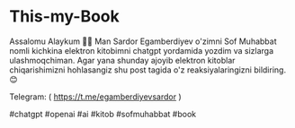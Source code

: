 # This-my-Book
Assalomu Alaykum 👋🏻  Man Sardor Egamberdiyev o'zimni Sof Muhabbat nomli kichkina elektron kitobimni chatgpt yordamida yozdim va sizlarga ulashmoqchiman. Agar yana shunday ajoyib elektron kitoblar chiqarishimizni hohlasangiz shu post tagida o'z reaksiyalaringizni bildiring. 😊 

Telegram: ( https://t.me/egamberdiyevsardor ) 

#chatgpt #openai #ai #kitob #sofmuhabbat #book
